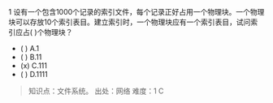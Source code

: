 1
设有一个包含1000个记录的索引文件，每个记录正好占用一个物理块。一个物理块可以存放10个索引表目。建立索引时，一个物理块应有一个索引表目，试问索引应占(
)个物理块？
- ( ) A.1 
- ( ) B.11 
- (x) C.111 
- ( ) D.1111

> 知识点：文件系统。
> 出处：网络
> 难度：1
> C
